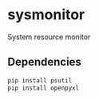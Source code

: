 # sysmonitor
System resource monitor

## Dependencies

```bash
pip install psutil
pip install openpyxl
```